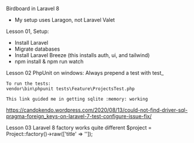 Birdboard in Laravel 8

- My setup uses Laragon, not Laravel Valet

Lesson 01, Setup:
 - Install Laravel
 - Migrate databases
 - Install Laravel Breeze (this installs auth, ui, and tailwind)
 - npm install & npm run watch

Lesson 02 
    PhpUnit on windows: Always prepend a test with test_

    To run the tests:
    vendor\bin\phpunit tests\Feature\ProjectsTest.php

    This link guided me in getting sqlite :memory: working
https://candokendo.wordpress.com/2020/08/13/could-not-find-driver-sql-pragma-foreign_keys-on-laravel-7-test-configure-issue-fix/

Lesson 03
    Laravel 8 factory works quite different
        $project = Project::factory()->raw(['title' => '']);




 

